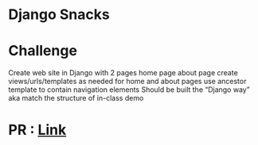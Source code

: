 # Django Snacks


# Challenge

Create web site in Django with 2 pages
   home page
   about page
   create views/urls/templates as needed for home and about pages
   use ancestor template to contain navigation elements
   Should be built the “Django way” aka match the structure of in-class demo
# PR : [Link](https://github.com/hind-hb/django-snacks/pull/1/commits/ab056f28fe30b47d4536b025254cc86b60f73d89)
